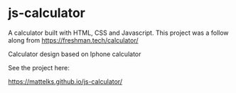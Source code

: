 # js-calculator

A calculator built with HTML, CSS and Javascript. This project was a follow along from https://freshman.tech/calculator/

Calculator design based on Iphone calculator

See the project here:

https://mattelks.github.io/js-calculator/
